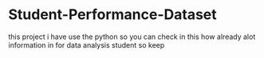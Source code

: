 # Student-Performance-Dataset
this project i have use the python so you can check in this how already alot information in for data analysis student so keep 
